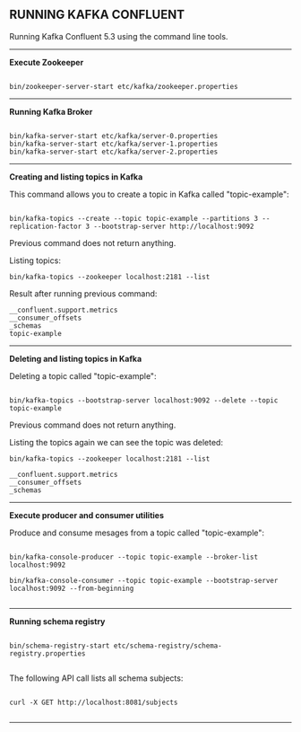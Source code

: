RUNNING KAFKA CONFLUENT
---------------------------------------------------------------------

Running Kafka Confluent 5.3 using the command line tools. 

---------------------------------------------------------------------

**Execute Zookeeper**

```

bin/zookeeper-server-start etc/kafka/zookeeper.properties

```

---------------------------------------------------------------------

**Running Kafka Broker**


```

bin/kafka-server-start etc/kafka/server-0.properties
bin/kafka-server-start etc/kafka/server-1.properties
bin/kafka-server-start etc/kafka/server-2.properties

```

---------------------------------------------------------------------

**Creating and listing topics in Kafka**

This command allows you to create a topic in Kafka called "topic-example":

```

bin/kafka-topics --create --topic topic-example --partitions 3 --replication-factor 3 --bootstrap-server http://localhost:9092

```

Previous command does not return anything.

Listing topics:

```
bin/kafka-topics --zookeeper localhost:2181 --list

```

Result after running previous command:

```
__confluent.support.metrics
__consumer_offsets
_schemas
topic-example

```

---------------------------------------------------------------------


**Deleting and listing topics in Kafka**


Deleting a topic called "topic-example":
```

bin/kafka-topics --bootstrap-server localhost:9092 --delete --topic topic-example

```

Previous command does not return anything. 

Listing the topics again we can see the topic was deleted:

```
bin/kafka-topics --zookeeper localhost:2181 --list

__confluent.support.metrics
__consumer_offsets
_schemas

```

---------------------------------------------------------------------

**Execute producer and consumer utilities**

Produce and consume mesages from a topic called "topic-example":

```

bin/kafka-console-producer --topic topic-example --broker-list localhost:9092

bin/kafka-console-consumer --topic topic-example --bootstrap-server localhost:9092 --from-beginning


```

---------------------------------------------------------------------

**Running schema registry**

```

bin/schema-registry-start etc/schema-registry/schema-registry.properties


```

The following API call lists all schema subjects:

```

curl -X GET http://localhost:8081/subjects


```

---------------------------------------------------------------------